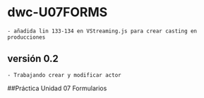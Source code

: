 # dwc-U07FORMS
    - añadida lin 133-134 en VStreaming.js para crear casting en producciones
## versión 0.2
    - Trabajando crear y modificar actor
##Práctica Unidad 07 Formularios
